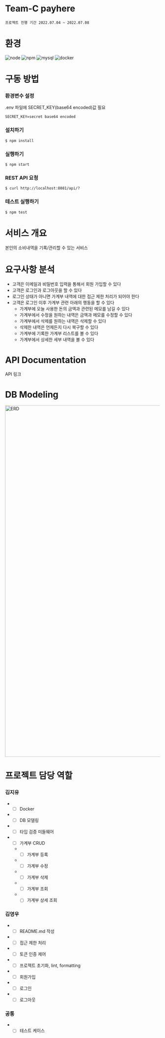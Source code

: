 # Team-C payhere
`프로젝트 진행 기간 2022.07.04 ~ 2022.07.08`

# 환경
![node](https://img.shields.io/badge/nodejs-v16.15.1-339933?style=plastic&logo=Node.js&logoColor=white)
![npm](https://img.shields.io/badge/npm-v8.13.1-7986cb?&style=plastic&logo=npm&logoColor=white)
![mysql](https://img.shields.io/badge/MySQL-v5.7-00758f?&style=plastic&logo=mysql&logoColor=white)
![docker](https://img.shields.io/badge/docker-v5.7-2596ed?&style=plastic&logo=docker&logoColor=white)

# 구동 방법
### 환경변수 설정
.env 파일에 SECRET_KEY(base64 encoded)값 필요
```
SECRET_KEY=secret base64 encoded
```
### 설치하기
```
$ npm install
```
### 실행하기
```
$ npm start
```
### REST API 요청
```
$ curl http://localhost:8081/api/?
```
### 테스트 실행하기
```
$ npm test
```

# 서비스 개요
본인의 소비내역을 기록/관리할 수 있는 서비스

# 요구사항 분석
* 고객은 이메일과 비밀번호 입력을 통해서 회원 가입할 수 있다
* 고객은 로그인과 로그아웃을 할 수 있다
* 로그인 상태가 아니면 가계부 내역에 대한 접근 제한 처리가 되어야 한다
* 고객은 로그인 이후 가계부 관련 아래의 행동을 할 수 있다
  * 가계부에 오늘 사용한 돈의 금액과 관련된 메모를 남길 수 있다
  * 가계부에서 수정을 원하는 내역은 금액과 메모를 수정할 수 있다
  * 가계부에서 삭제를 원하는 내역은 삭제할 수 있다
  * 삭제한 내역은 언제든지 다시 복구할 수 있다
  * 가계부에 기록한 가계부 리스트를 볼 수 있다
  * 가계부에서 상세한 세부 내역을 볼 수 있다

# API Documentation
API 링크

# DB Modeling
<img width="1140" alt="ERD" src="https://user-images.githubusercontent.com/79984416/177918370-dd930910-ace8-484d-81bc-3b6deedd6b41.png">

# 프로젝트 담당 역할
### 김지유
* - [ ] Docker
* - [ ] DB 모델링
* - [ ] 타입 검증 미들웨어
* - [ ] 가계부 CRUD
  * - [ ] 가계부 등록
  * - [ ] 가계부 수정
  * - [ ] 가계부 삭제
  * - [ ] 가계부 조회
  * - [ ] 가계부 상세 조회
  
### 김영우
* - [ ] README.md 작성
* - [ ] 접근 제한 처리
* - [ ] 토큰 인증 제어
* - [ ] 프로젝트 초기화, lint, formatting
* - [ ] 회원가입
* - [ ] 로그인
* - [ ] 로그아웃

### 공통
* - [ ] 테스트 케이스
